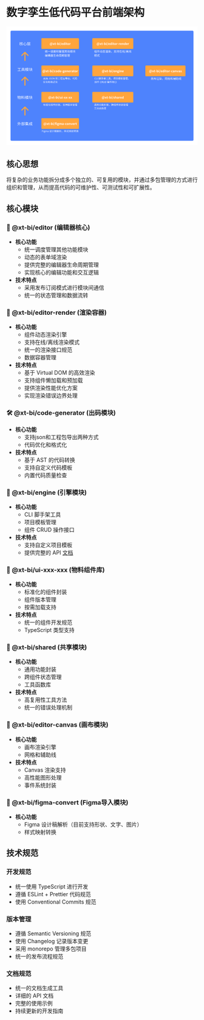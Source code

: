 
# 数字孪生低代码平台前端架构

![alt text](public/image-11.png)

## 核心思想
将复杂的业务功能拆分成多个独立的、可复用的模块，并通过多包管理的方式进行组织和管理，从而提高代码的可维护性、可测试性和可扩展性。

## 核心模块

### 🚀 @xt-bi/editor (编辑器核心)
- **核心功能**
  - 统一调度管理其他功能模块
  - 动态的表单域渲染
  - 提供完整的编辑器生命周期管理
  - 实现核心的编辑功能和交互逻辑
- **技术特点**
  - 采用发布订阅模式进行模块间通信
  - 统一的状态管理和数据流转

### 🎨 @xt-bi/editor-render (渲染容器)
- **核心功能**
  - 组件动态渲染引擎
  - 支持在线/离线渲染模式
  - 统一的渲染接口规范
  - 数据容器管理
- **技术特点**
  - 基于 Virtual DOM 的高效渲染
  - 支持组件懒加载和预加载
  - 提供渲染性能优化方案
  - 实现渲染错误边界处理

### 🛠️ @xt-bi/code-generator (出码模块)
- **核心功能**
  - 支持json和工程包导出两种方式
  - 代码优化和格式化
- **技术特点**
  - 基于 AST 的代码转换
  - 支持自定义代码模板
  - 内置代码质量检查

### 📝 @xt-bi/engine (引擎模块)
- **核心功能**
  - CLI 脚手架工具
  - 项目模板管理
  - 组件 CRUD 操作接口
- **技术特点**
  - 支持自定义项目模板
  - 提供完整的 API [文档](https://xtspace.yuque.com/otnc49/fp1zbw/upaarxkan6kdltg1)

### 🔮 @xt-bi/ui-xxx-xxx (物料组件库)
- **核心功能**
  - 标准化的组件封装
  - 组件版本管理
  - 按需加载支持
- **技术特点**
  - 统一的组件开发规范
  - TypeScript 类型支持

### 🎉 @xt-bi/shared (共享模块)
- **核心功能**
  - 通用功能封装
  - 跨组件状态管理
  - 工具函数库
- **技术特点**
  - 高复用性工具方法
  - 统一的错误处理机制

### 🎨 @xt-bi/editor-canvas (画布模块)
- **核心功能**
  - 画布渲染引擎
  - 网格和辅助线
- **技术特点**
  - Canvas 渲染支持
  - 高性能图形处理
  - 事件系统封装

### 🔮 @xt-bi/figma-convert (Figma导入模块)
- **核心功能**
  - Figma 设计稿解析（目前支持形状、文字、图片）
  - 样式映射转换
  

## 技术规范

### 开发规范
- 统一使用 TypeScript 进行开发
- 遵循 ESLint + Prettier 代码规范
- 使用 Conventional Commits 规范

### 版本管理
- 遵循 Semantic Versioning 规范
- 使用 Changelog 记录版本变更
- 采用 monorepo 管理多包项目
- 统一的发布流程规范

### 文档规范
- 统一的文档生成工具
- 详细的 API 文档
- 完整的使用示例
- 持续更新的开发指南

